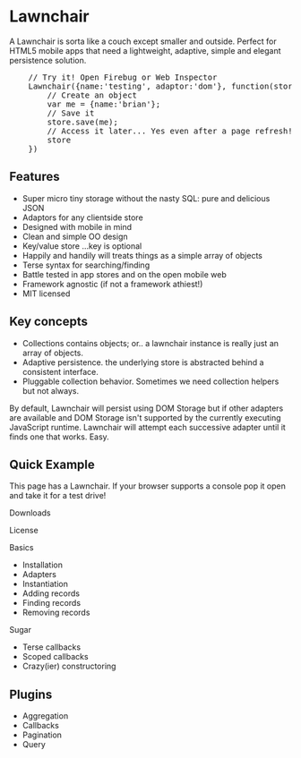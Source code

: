 Lawnchair
===

A Lawnchair is sorta like a couch except smaller and outside. Perfect for HTML5 mobile apps that need a lightweight, adaptive, simple and elegant persistence solution. 


<pre>
    // Try it! Open Firebug or Web Inspector
    Lawnchair({name:'testing', adaptor:'dom'}, function(store) {
        // Create an object
        var me = {name:'brian'};
        // Save it
        store.save(me);
        // Access it later... Yes even after a page refresh!
        store
    })
</pre>

Features
---

- Super micro tiny storage without the nasty SQL: pure and delicious JSON
- Adaptors for any clientside store
- Designed with mobile in mind
- Clean and simple OO design
- Key/value store …key is optional
- Happily and handily will treats things as a simple array of objects
- Terse syntax for searching/finding
- Battle tested in app stores and on the open mobile web
- Framework agnostic (if not a framework athiest!)
- MIT licensed


Key concepts
---

- Collections contains objects; or.. a lawnchair instance is really just an array of objects.
- Adaptive persistence. the underlying store is abstracted behind a consistent interface.
- Pluggable collection behavior. Sometimes we need collection helpers but not always.

By default, Lawnchair will persist using DOM Storage but if other
adapters are available and DOM Storage isn't supported by the currently
executing JavaScript runtime. Lawnchair will attempt each successive
adapter until it finds one that works. Easy.


Quick Example
---

This page has a Lawnchair. If your browser supports a console pop it
open and take it for a test drive!

Downloads



<nav>
License

Basics

- Installation 
- Adapters
- Instantiation 
- Adding records
- Finding records
- Removing records

Sugar

- Terse callbacks
- Scoped callbacks
- Crazy(ier) constructoring

Plugins
---

- Aggregation
- Callbacks
- Pagination
- Query
</nav>

